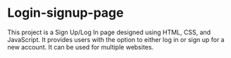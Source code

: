 # Login-signup-page
This project is a Sign Up/Log In page designed using HTML, CSS, and JavaScript. It provides users with the option to either log in or sign up for a new account. It can be used for multiple websites.
